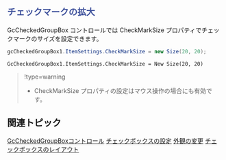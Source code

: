## <span style="color: rgb(63, 82, 156); font-family: 'Segoe UI', Verdana, Arial; font-size: 20.5067px; font-style: normal; font-variant-ligatures: normal; font-variant-caps: normal; font-weight: 700; letter-spacing: normal; orphans: 2; text-align: start; text-indent: 0px; text-transform: none; widows: 2; word-spacing: 0px; -webkit-text-stroke-width: 0px; white-space: normal; text-decoration-thickness: initial; text-decoration-style: initial; text-decoration-color: initial; display: inline !important; float: none;">チェックマークの拡大</span>

GcCheckedGroupBox コントロールでは CheckMarkSize プロパティでチェックマークのサイズを設定できます。

```csharp
gcCheckedGroupBox1.ItemSettings.CheckMarkSize = new Size(20, 20);
```

```vbnet
GcCheckedGroupBox1.ItemSettings.CheckMarkSize = New Size(20, 20)
```


> !type=warning
>
> * CheckMarkSize プロパティの設定はマウス操作の場合にも有効です。

## 関連トピック

[GcCheckedGroupBoxコントロール](gcdocsite__documentlink?toc-item-id=0e22aa1a-10fd-4384-8e55-fb152bcb8865)
[チェックボックスの設定](gcdocsite__documentlink?toc-item-id=4bea884c-5a70-45e3-a19a-886702db9446)
[外観の変更](gcdocsite__documentlink?toc-item-id=3ce78a00-9fdb-4ad7-b49e-8fe74b959406)
[チェックボックスのレイアウト](gcdocsite__documentlink?toc-item-id=cbe8017f-3c54-413b-a12c-3ed521efa3bd)